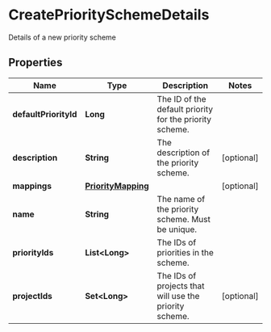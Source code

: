

# CreatePrioritySchemeDetails

Details of a new priority scheme

## Properties

| Name | Type | Description | Notes |
|------------ | ------------- | ------------- | -------------|
|**defaultPriorityId** | **Long** | The ID of the default priority for the priority scheme. |  |
|**description** | **String** | The description of the priority scheme. |  [optional] |
|**mappings** | [**PriorityMapping**](PriorityMapping.md) |  |  [optional] |
|**name** | **String** | The name of the priority scheme. Must be unique. |  |
|**priorityIds** | **List&lt;Long&gt;** | The IDs of priorities in the scheme. |  |
|**projectIds** | **Set&lt;Long&gt;** | The IDs of projects that will use the priority scheme. |  [optional] |



